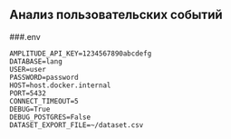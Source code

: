## Анализ пользовательских событий

###.env
```shell
AMPLITUDE_API_KEY=1234567890abcdefg
DATABASE=lang
USER=user
PASSWORD=password
HOST=host.docker.internal
PORT=5432
CONNECT_TIMEOUT=5
DEBUG=True
DEBUG_POSTGRES=False
DATASET_EXPORT_FILE=~/dataset.csv
```
